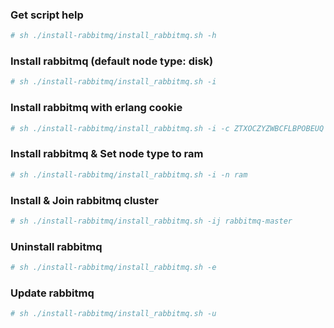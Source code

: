 ### Get script help
```bash
# sh ./install-rabbitmq/install_rabbitmq.sh -h
```
### Install rabbitmq (default node type: disk)
```bash
# sh ./install-rabbitmq/install_rabbitmq.sh -i
```
### Install rabbitmq with erlang cookie
```bash
# sh ./install-rabbitmq/install_rabbitmq.sh -i -c ZTXOCZYZWBCFLBPOBEUQ
```
### Install rabbitmq & Set node type to ram
```bash
# sh ./install-rabbitmq/install_rabbitmq.sh -i -n ram
```
### Install & Join rabbitmq cluster
```bash
# sh ./install-rabbitmq/install_rabbitmq.sh -ij rabbitmq-master
```
### Uninstall rabbitmq
```bash
# sh ./install-rabbitmq/install_rabbitmq.sh -e
```
### Update rabbitmq
```bash
# sh ./install-rabbitmq/install_rabbitmq.sh -u
```